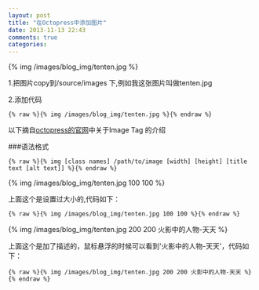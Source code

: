 ```yaml
---
layout: post
title: "在Octopress中添加图片"
date: 2013-11-13 22:43
comments: true
categories: 
---
```

{% img /images/blog_img/tenten.jpg %}

1.把图片copy到/source/images 下,例如我这张图片叫做tenten.jpg

2.添加代码
``` 
{% raw %}{% img /images/blog_img/tenten.jpg %}{% endraw %}
```

以下摘自[octopress的官网](http://octopress.org/docs/plugins/image-tag/)中关于Image Tag 的介绍
<!-- more -->
###语法格式

```
{% raw %}{% img [class names] /path/to/image [width] [height] [title text [alt text]] %}{% endraw %}
```

{% img /images/blog_img/tenten.jpg 100 100 %}

上面这个是设置过大小的,代码如下：
```
{% raw %}{% img /images/blog_img/tenten.jpg 100 100 %}{% endraw %}
```

{% img /images/blog_img/tenten.jpg 200 200 火影中的人物-天天 %}

上面这个是加了描述的，鼠标悬浮的时候可以看到'火影中的人物-天天'，代码如下：
```
{% raw %}{% img /images/blog_img/tenten.jpg 200 200 火影中的人物-天天 %}{% endraw %}
```
